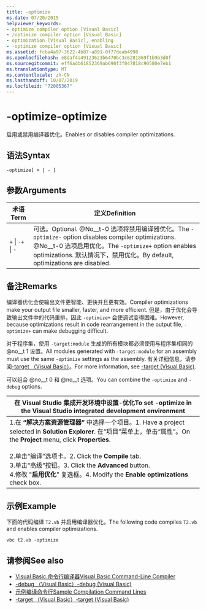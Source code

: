 ```yaml
---
title: -optimize
ms.date: 07/20/2015
helpviewer_keywords:
- optimize compiler option [Visual Basic]
- /optimize compiler option [Visual Basic]
- optimization [Visual Basic], enabling
- -optimize compiler option [Visual Basic]
ms.assetid: fcba4a97-3622-4b87-a891-0f77deab4998
ms.openlocfilehash: e8daf4a49123623b6470bc3c6281869f1b9b3d0f
ms.sourcegitcommit: eff6adb61852369ab690f3f047818c90580e7eb1
ms.translationtype: MT
ms.contentlocale: zh-CN
ms.lasthandoff: 10/07/2019
ms.locfileid: "72005367"
---
```

# <a name="-optimize"></a><span data-ttu-id="a6850-102">-optimize</span><span class="sxs-lookup"><span data-stu-id="a6850-102">-optimize</span></span>
<span data-ttu-id="a6850-103">启用或禁用编译器优化。</span><span class="sxs-lookup"><span data-stu-id="a6850-103">Enables or disables compiler optimizations.</span></span>  
  
## <a name="syntax"></a><span data-ttu-id="a6850-104">语法</span><span class="sxs-lookup"><span data-stu-id="a6850-104">Syntax</span></span>  
  
```console  
-optimize[ + | - ]  
```  
  
## <a name="arguments"></a><span data-ttu-id="a6850-105">参数</span><span class="sxs-lookup"><span data-stu-id="a6850-105">Arguments</span></span>  
  
|<span data-ttu-id="a6850-106">术语</span><span class="sxs-lookup"><span data-stu-id="a6850-106">Term</span></span>|<span data-ttu-id="a6850-107">定义</span><span class="sxs-lookup"><span data-stu-id="a6850-107">Definition</span></span>|  
|---|---|  
|<span data-ttu-id="a6850-108">`+` &#124; `-`</span><span class="sxs-lookup"><span data-stu-id="a6850-108">`+` &#124; `-`</span></span>|<span data-ttu-id="a6850-109">可选。</span><span class="sxs-lookup"><span data-stu-id="a6850-109">Optional.</span></span> <span data-ttu-id="a6850-110">@No__t-0 选项将禁用编译器优化。</span><span class="sxs-lookup"><span data-stu-id="a6850-110">The `-optimize-` option disables compiler optimizations.</span></span> <span data-ttu-id="a6850-111">@No__t-0 选项启用优化。</span><span class="sxs-lookup"><span data-stu-id="a6850-111">The `-optimize+` option enables optimizations.</span></span> <span data-ttu-id="a6850-112">默认情况下，禁用优化。</span><span class="sxs-lookup"><span data-stu-id="a6850-112">By default, optimizations are disabled.</span></span>|  
  
## <a name="remarks"></a><span data-ttu-id="a6850-113">备注</span><span class="sxs-lookup"><span data-stu-id="a6850-113">Remarks</span></span>  
 <span data-ttu-id="a6850-114">编译器优化会使输出文件更智能、更快并且更有效。</span><span class="sxs-lookup"><span data-stu-id="a6850-114">Compiler optimizations make your output file smaller, faster, and more efficient.</span></span> <span data-ttu-id="a6850-115">但是，由于优化会导致输出文件中的代码重排，因此 `-optimize+` 会使调试变得困难。</span><span class="sxs-lookup"><span data-stu-id="a6850-115">However, because optimizations result in code rearrangement in the output file, `-optimize+` can make debugging difficult.</span></span>  
  
 <span data-ttu-id="a6850-116">对于程序集，使用 `-target:module` 生成的所有模块都必须使用与程序集相同的 @no__t 1 设置。</span><span class="sxs-lookup"><span data-stu-id="a6850-116">All modules generated with `-target:module` for an assembly must use the same `-optimize` settings as the assembly.</span></span> <span data-ttu-id="a6850-117">有关详细信息，请参阅[-target （Visual Basic）](../../../visual-basic/reference/command-line-compiler/target.md)。</span><span class="sxs-lookup"><span data-stu-id="a6850-117">For more information, see [-target (Visual Basic)](../../../visual-basic/reference/command-line-compiler/target.md).</span></span>  
  
 <span data-ttu-id="a6850-118">可以组合 @no__t 0 和 @no__t 选项。</span><span class="sxs-lookup"><span data-stu-id="a6850-118">You can combine the `-optimize` and `-debug` options.</span></span>  
  
|<span data-ttu-id="a6850-119">在 Visual Studio 集成开发环境中设置-优化</span><span class="sxs-lookup"><span data-stu-id="a6850-119">To set -optimize in the Visual Studio integrated development environment</span></span>|  
|---|  
|<span data-ttu-id="a6850-120">1.在 **“解决方案资源管理器”** 中选择一个项目。</span><span class="sxs-lookup"><span data-stu-id="a6850-120">1.  Have a project selected in **Solution Explorer**.</span></span> <span data-ttu-id="a6850-121">在“项目”菜单上，单击“属性”。</span><span class="sxs-lookup"><span data-stu-id="a6850-121">On the **Project** menu, click **Properties**.</span></span><br />     <br /><span data-ttu-id="a6850-122">2.单击“编译”选项卡。</span><span class="sxs-lookup"><span data-stu-id="a6850-122">2.  Click the **Compile** tab.</span></span><br /><span data-ttu-id="a6850-123">3.单击“高级”按钮。</span><span class="sxs-lookup"><span data-stu-id="a6850-123">3.  Click the **Advanced** button.</span></span><br /><span data-ttu-id="a6850-124">4.修改 "**启用优化**" 复选框。</span><span class="sxs-lookup"><span data-stu-id="a6850-124">4.  Modify the **Enable optimizations** check box.</span></span>|  
  
## <a name="example"></a><span data-ttu-id="a6850-125">示例</span><span class="sxs-lookup"><span data-stu-id="a6850-125">Example</span></span>  
 <span data-ttu-id="a6850-126">下面的代码编译 `T2.vb` 并启用编译器优化。</span><span class="sxs-lookup"><span data-stu-id="a6850-126">The following code compiles `T2.vb` and enables compiler optimizations.</span></span>  
  
```console
vbc t2.vb -optimize  
```  
  
## <a name="see-also"></a><span data-ttu-id="a6850-127">请参阅</span><span class="sxs-lookup"><span data-stu-id="a6850-127">See also</span></span>

- [<span data-ttu-id="a6850-128">Visual Basic 命令行编译器</span><span class="sxs-lookup"><span data-stu-id="a6850-128">Visual Basic Command-Line Compiler</span></span>](../../../visual-basic/reference/command-line-compiler/index.md)
- [<span data-ttu-id="a6850-129">-debug （Visual Basic）</span><span class="sxs-lookup"><span data-stu-id="a6850-129">-debug (Visual Basic)</span></span>](../../../visual-basic/reference/command-line-compiler/debug.md)
- [<span data-ttu-id="a6850-130">示例编译命令行</span><span class="sxs-lookup"><span data-stu-id="a6850-130">Sample Compilation Command Lines</span></span>](../../../visual-basic/reference/command-line-compiler/sample-compilation-command-lines.md)
- [<span data-ttu-id="a6850-131">-target （Visual Basic）</span><span class="sxs-lookup"><span data-stu-id="a6850-131">-target (Visual Basic)</span></span>](../../../visual-basic/reference/command-line-compiler/target.md)
